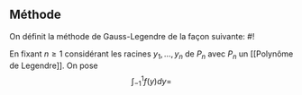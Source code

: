 ## Méthode
On définit la méthode de Gauss-Legendre de la façon suivante: #!

En fixant $n \geq 1$ considérant les racines $y_{1}, \dots, y_{n}$ de $P_{n}$ avec $P_{n}$ un [[Polynôme de Legendre]].
On pose $$
\int_{-1}^1 f(y)dy = 
$$